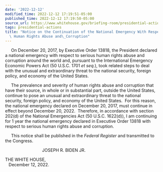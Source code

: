 ```yaml
---
date: '2022-12-12'
modified_time: 2022-12-12 17:19:51-05:00
published_time: 2022-12-12 17:19:50-05:00
source_url: https://www.whitehouse.gov/briefing-room/presidential-actions/2022/12/12/notice-on-the-continuation-of-the-national-emergency-with-respect-to-serious-human-rights-abuse-and-corruption-2/
tags: presidential-actions
title: "Notice on the Continuation of the National Emergency With Respect to Serious\
  \ Human Rights Abuse and\_Corruption"
---
```

 
     On December 20, 2017, by Executive Order 13818, the President
declared a national emergency with respect to serious human rights abuse
and corruption around the world and, pursuant to the International
Emergency Economic Powers Act (50 U.S.C. 1701 *et seq.*), took related
steps to deal with the unusual and extraordinary threat to the national
security, foreign policy, and economy of the United States.

     The prevalence and severity of human rights abuse and corruption
that have their source, in whole or in substantial part, outside the
United States, continue to pose an unusual and extraordinary threat to
the national security, foreign policy, and economy of the United
States.  For this reason, the national emergency declared on December
20, 2017, must continue in effect beyond December 20, 2022.  Therefore,
in accordance with section 202(d) of the National Emergencies Act (50
U.S.C. 1622(d)), I am continuing for 1 year the national emergency
declared in Executive Order 13818 with respect to serious human rights
abuse and corruption.

     This notice shall be published in the *Federal Register* and
transmitted to the Congress.

                               JOSEPH R. BIDEN JR.

THE WHITE HOUSE,  
   December 12, 2022.
